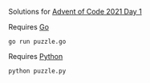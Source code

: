 Solutions for [Advent of Code 2021 Day 1](https://adventofcode.com/2021/day/1)

Requires [Go](https://go.dev/doc/install)

```
go run puzzle.go
```

Requires [Python](https://www.python.org/downloads/)

```
python puzzle.py
```